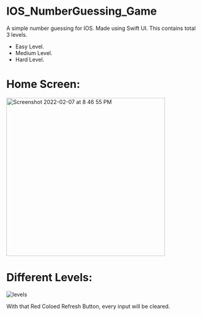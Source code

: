 # IOS_NumberGuessing_Game
A simple number guessing for IOS. Made using Swift UI. This contains total 3 levels.
- Easy Level.
- Medium Level.
- Hard Level.

# Home Screen:
<img width="414" alt="Screenshot 2022-02-07 at 8 46 55 PM" src="https://user-images.githubusercontent.com/66321598/152811426-24af72b8-65ea-4a34-a767-0c4a6905e183.png">

# Different Levels:
![levels](https://user-images.githubusercontent.com/66321598/152813032-ce9103f0-f7db-49c3-aef5-4161b5c48b33.jpg)

With that Red Coloed Refresh Button, every input will be cleared.
